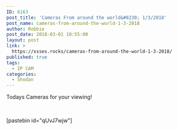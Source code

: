 ```yaml
---
ID: 6163
post_title: 'Cameras From around the world&#8230; 1/3/2018'
post_name: cameras-from-around-the-world-1-3-2018
author: Robbie
post_date: 2018-03-01 10:55:00
layout: post
link: >
  https://xsses.rocks/cameras-from-around-the-world-1-3-2018/
published: true
tags:
  - IP CAM
categories:
  - Shodan
---
```

Todays Cameras for your viewing!

&nbsp;

[pastebin id="qUvJ7wjw"]